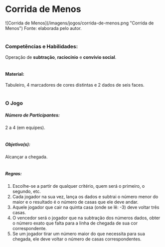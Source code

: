 # Corrida de Menos  
<div class="row text-center">
  ![Corrida de Menos](/imagens/jogos/corrida-de-menos.png "Corrida de Menos")  
  Fonte: elaborada pelo autor.
</div>
<br/>  

### <i class="fa fa-child"></i> Competências e Habilidades:  
Operação de **subtração**, **raciocínio** e **convívio social**.  
<br/>  

#### <i class="fa fa-scissors"></i> Material:  
Tabuleiro, 4 marcadores de cores distintas e 2 dados de seis faces.  
<br/>  

### <div class="row text-center">O Jogo</div>  
##### <i class="fa fa-users"></i> Número de Participantes:  
2 a 4 (em equipes).  
<br/>  

##### <i class="fa fa-trophy"></i> Objetivo(s):  
Alcançar a chegada.  
<br/>  

##### <i class="fa fa-thumb-tack"></i> Regras:  
1.	Escolhe-se a partir de qualquer critério, quem será o primeiro, o segundo, etc.  
2.	Cada jogador na sua vez, lança os dados e subtrai o número menor do maior e o resultado é o número de casas que ele deve andar.  
3.	Aquele jogador que cair na quinta casa (onde se lê: -3) deve voltar três casas.  
4.	O vencedor será o jogador que na subtração dos números dados, obter o número exato que falta para a linha de chegada de sua cor correspondente.  
5.	Se um jogador tirar um número maior do que necessita para sua chegada, ele deve voltar o número de casas correspondentes.  
<br/>  
